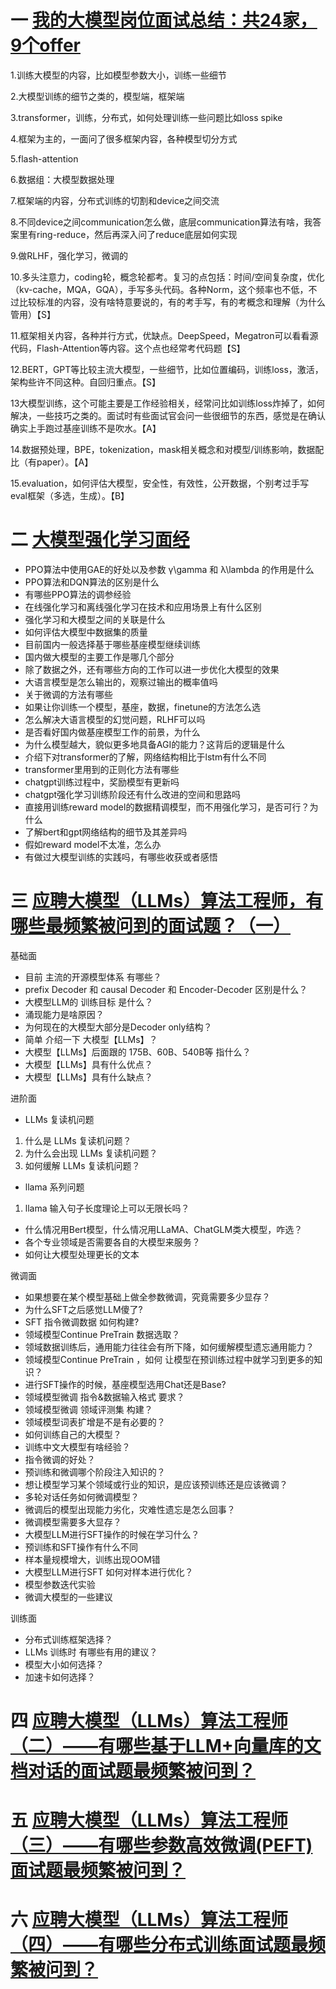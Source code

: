 # 一  [我的大模型岗位面试总结：共24家，9个offer](https://zhuanlan.zhihu.com/p/662549672) 
1.训练大模型的内容，比如模型参数大小，训练一些细节

2.大模型训练的细节之类的，模型端，框架端

3.transformer，训练，分布式，如何处理训练一些问题比如loss spike

4.框架为主的，一面问了很多框架内容，各种模型切分方式

5.flash-attention

6.数据组：大模型数据处理

7.框架端的内容，分布式训练的切割和device之间交流

8.不同device之间communication怎么做，底层communication算法有啥，我答案里有ring-reduce，然后再深入问了reduce底层如何实现

9.做RLHF，强化学习，微调的

10.多头注意力，coding轮，概念轮都考。复习的点包括：时间/空间复杂度，优化（kv-cache，MQA，GQA），手写多头代码。各种Norm，这个频率也不低，不过比较标准的内容，没有啥特意要说的，有的考手写，有的考概念和理解（为什么管用）【S】

11.框架相关内容，各种并行方式，优缺点。DeepSpeed，Megatron可以看看源代码，Flash-Attention等内容。这个点也经常考代码题【S】

12.BERT，GPT等比较主流大模型，一些细节，比如位置编码，训练loss，激活，架构些许不同这种。自回归重点。【S】

13大模型训练，这个可能主要是工作经验相关，经常问比如训练loss炸掉了，如何解决，一些技巧之类的。面试时有些面试官会问一些很细节的东西，感觉是在确认确实上手跑过基座训练不是吹水。【A】

14.数据预处理，BPE，tokenization，mask相关概念和对模型/训练影响，数据配比（有paper）。【A】

15.evaluation，如何评估大模型，安全性，有效性，公开数据，个别考过手写eval框架（多选，生成）。【B】

# 二  [大模型强化学习面经](https://zhuanlan.zhihu.com/p/659551066)

- PPO算法中使用GAE的好处以及参数 γ\gamma 和 λ\lambda 的作用是什么
- PPO算法和DQN算法的区别是什么
- 有哪些PPO算法的调参经验
- 在线强化学习和离线强化学习在技术和应用场景上有什么区别
- 强化学习和大模型之间的关联是什么
- 如何评估大模型中数据集的质量
- 目前国内一般选择基于哪些基座模型继续训练
- 国内做大模型的主要工作是哪几个部分
- 除了数据之外，还有哪些方向的工作可以进一步优化大模型的效果
- 大语言模型是怎么输出的，观察过输出的概率值吗
- 关于微调的方法有哪些
- 如果让你训练一个模型，基座，数据，finetune的方法怎么选
- 怎么解决大语言模型的幻觉问题，RLHF可以吗
- 是否看好国内做基座模型工作的前景，为什么
- 为什么模型越大，貌似更多地具备AGI的能力？这背后的逻辑是什么
- 介绍下对transformer的了解，网络结构相比于lstm有什么不同
- transformer里用到的正则化方法有哪些
- chatgpt训练过程中，奖励模型有更新吗
- chatgpt强化学习训练阶段还有什么改进的空间和思路吗
- 直接用训练reward model的数据精调模型，而不用强化学习，是否可行？为什么
- 了解bert和gpt网络结构的细节及其差异吗
- 假如reward model不太准，怎么办
- 有做过大模型训练的实践吗，有哪些收获或者感悟

# 三   [应聘大模型（LLMs）算法工程师，有哪些最频繁被问到的面试题？（一）](https://zhuanlan.zhihu.com/p/659970537)
基础面
- 目前 主流的开源模型体系 有哪些？
- prefix Decoder 和 causal Decoder 和 Encoder-Decoder 区别是什么？
- 大模型LLM的 训练目标 是什么？
- 涌现能力是啥原因？
- 为何现在的大模型大部分是Decoder only结构？
- 简单 介绍一下 大模型【LLMs】？
- 大模型【LLMs】后面跟的 175B、60B、540B等 指什么？
- 大模型【LLMs】具有什么优点？
- 大模型【LLMs】具有什么缺点？

进阶面
- LLMs 复读机问题

1. 什么是 LLMs 复读机问题？
2. 为什么会出现 LLMs 复读机问题？
3. 如何缓解 LLMs 复读机问题？

- llama 系列问题

1. llama 输入句子长度理论上可以无限长吗？

- 什么情况用Bert模型，什么情况用LLaMA、ChatGLM类大模型，咋选？
- 各个专业领域是否需要各自的大模型来服务？
- 如何让大模型处理更长的文本


微调面
- 如果想要在某个模型基础上做全参数微调，究竟需要多少显存？
- 为什么SFT之后感觉LLM傻了?
- SFT 指令微调数据 如何构建?
- 领域模型Continue PreTrain 数据选取？
- 领域数据训练后，通用能力往往会有所下降，如何缓解模型遗忘通用能力？
- 领域模型Continue PreTrain ，如何 让模型在预训练过程中就学习到更多的知识？
- 进行SFT操作的时候，基座模型选用Chat还是Base?
- 领域模型微调 指令&数据输入格式 要求？
- 领域模型微调 领域评测集 构建？
- 领域模型词表扩增是不是有必要的？
- 如何训练自己的大模型？
- 训练中文大模型有啥经验？
- 指令微调的好处？
- 预训练和微调哪个阶段注入知识的？
- 想让模型学习某个领域或行业的知识，是应该预训练还是应该微调？
- 多轮对话任务如何微调模型？
- 微调后的模型出现能力劣化，灾难性遗忘是怎么回事？
- 微调模型需要多大显存？
- 大模型LLM进行SFT操作的时候在学习什么？
- 预训练和SFT操作有什么不同
- 样本量规模增大，训练出现OOM错
- 大模型LLM进行SFT 如何对样本进行优化？
- 模型参数迭代实验
- 微调大模型的一些建议

训练面
- 分布式训练框架选择？
- LLMs 训练时 有哪些有用的建议？
- 模型大小如何选择？
- 加速卡如何选择？

# 四  [应聘大模型（LLMs）算法工程师（二）——有哪些基于LLM+向量库的文档对话的面试题最频繁被问到？](https://zhuanlan.zhihu.com/p/659971288)

# 五  [应聘大模型（LLMs）算法工程师（三）——有哪些参数高效微调(PEFT) 面试题最频繁被问到？](https://zhuanlan.zhihu.com/p/659972114)

# 六  [应聘大模型（LLMs）算法工程师（四）——有哪些分布式训练面试题最频繁被问到？](https://zhuanlan.zhihu.com/p/659972521)
